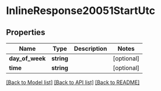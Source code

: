 # InlineResponse20051StartUtc

## Properties
Name | Type | Description | Notes
------------ | ------------- | ------------- | -------------
**day_of_week** | **string** |  | [optional] 
**time** | **string** |  | [optional] 

[[Back to Model list]](../../README.md#documentation-for-models) [[Back to API list]](../../README.md#documentation-for-api-endpoints) [[Back to README]](../../README.md)

